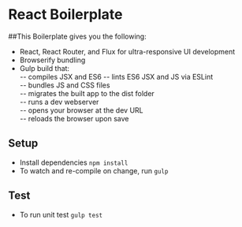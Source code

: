 # React Boilerplate

##This Boilerplate gives you the following:
- React, React Router, and Flux for ultra-responsive UI development  
- Browserify bundling  
- Gulp build that:  
-- compiles JSX and ES6
-- lints ES6 JSX and JS via ESLint  
-- bundles JS and CSS files  
-- migrates the built app to the dist folder  
-- runs a dev webserver  
-- opens your browser at the dev URL  
-- reloads the browser upon save  

## Setup
- Install dependencies `npm install`
- To watch and re-compile on change, run `gulp`

## Test
- To run unit test `gulp test`
